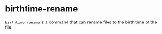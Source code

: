 # birthtime-rename

`birthtime-rename` is a command that can rename files to the birth time of the file.

